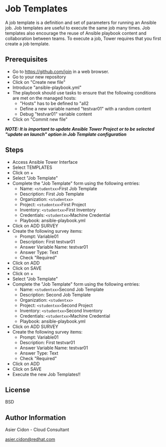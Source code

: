 # Job Templates

A job template is a definition and set of parameters for running an Ansible job. Job templates are useful to execute the same job many times. Job templates also encourage the reuse of Ansible playbook content and collaboration between teams. To execute a job, Tower requires that you first create a job template.

## Prerequisites

-   Go to https://github.com/join in a web browser. 
-   Go to your new repository
-   Click on "Create new file"
-   Introduce "ansible-playbook.yml"
-   The playbook should use tasks to ensure that the following conditions are met on the managed hosts:
    -   "Hosts" has to be defined to "all2
    -   Define a new variable named "testvar01" with a random content
    -   Debug "testvar01" variable content
-   Click on "Commit new file"

***NOTE: It is important to update Ansible Tower Project or to be selected "update on launch" option in Job Template configuration***

## Steps

-   Access Ansible Tower Interface
-   Select TEMPLATES
-   Click on + 
-   Select "Job Template"
-   Complete the "Job Template" form using the following entries:
    -   Name: ``<studentxx>``First Job Template
    -   Description: First Job Template
    -   Organization: ``<studentxx>``
    -   Project: ``<studentxx>``First Project
    -   Inventory: ``<studentxx>``First Inventory
    -   Credentials: ``<studentxx>``Machine Credential
    -   Playbook: ansible-playbook.yml
-   Click on ADD SURVEY
-   Create the following survey items:
    -   Prompt: Variable01
    -   Description: First testvar01
    -   Answer Variable Name: testvar01
    -   Answer Type: Text
    -   Check "Required"
-   Click on ADD
-   Click on SAVE
-   Click on + 
-   Select "Job Template"
-   Complete the "Job Template" form using the following entries:
    -   Name: ``<studentxx>``Second Job Template
    -   Description: Second Job Template
    -   Organization: ``<studentxx>``
    -   Project: ``<studentxx>``Second Project
    -   Inventory: ``<studentxx>``Second Inventory
    -   Credentials: ``<studentxx>``Machine Credential
    -   Playbook: ansible-playbook.yml
-   Click on ADD SURVEY
-   Create the following survey items:
    -   Prompt: Variable01
    -   Description: First testvar01
    -   Answer Variable Name: testvar01
    -   Answer Type: Text
    -   Check "Required"
-   Click on ADD
-   Click on SAVE
-   Execute the new Job Templates!!

License
-------

BSD

Author Information
------------------

 Asier Cidon - Cloud Consultant

 asier.cidon@redhat.com
